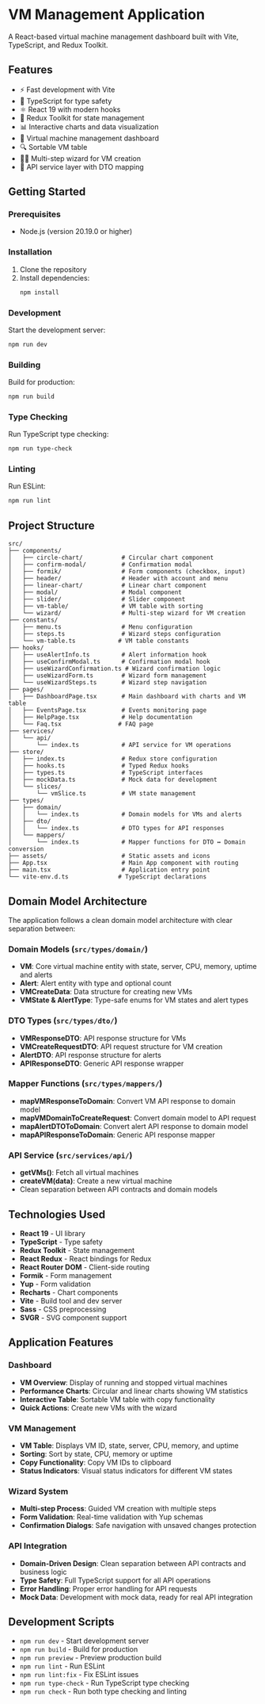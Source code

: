# VM Management Application

A React-based virtual machine management dashboard built with Vite, TypeScript, and Redux Toolkit.

## Features

- ⚡️ Fast development with Vite
- 🎯 TypeScript for type safety
- ⚛️ React 19 with modern hooks
- 🔄 Redux Toolkit for state management
- 📊 Interactive charts and data visualization
- 📱 Virtual machine management dashboard
- 🔍 Sortable VM table
- 🧙‍♂️ Multi-step wizard for VM creation
- 🔌 API service layer with DTO mapping

## Getting Started

### Prerequisites

- Node.js (version 20.19.0 or higher)

### Installation

1. Clone the repository
2. Install dependencies:
   ```bash
   npm install
   ```

### Development

Start the development server:
```bash
npm run dev
```

### Building

Build for production:
```bash
npm run build
```

### Type Checking

Run TypeScript type checking:
```bash
npm run type-check
```

### Linting

Run ESLint:
```bash
npm run lint
```

## Project Structure

```
src/
├── components/
│   ├── circle-chart/           # Circular chart component
│   ├── confirm-modal/          # Confirmation modal
│   ├── formik/                 # Form components (checkbox, input)
│   ├── header/                 # Header with account and menu
│   ├── linear-chart/           # Linear chart component
│   ├── modal/                  # Modal component
│   ├── slider/                 # Slider component
│   ├── vm-table/               # VM table with sorting
│   └── wizard/                 # Multi-step wizard for VM creation
├── constants/
│   ├── menu.ts                 # Menu configuration
│   ├── steps.ts                # Wizard steps configuration
│   └── vm-table.ts            # VM table constants
├── hooks/
│   ├── useAlertInfo.ts         # Alert information hook
│   ├── useConfirmModal.ts      # Confirmation modal hook
│   ├── useWizardConfirmation.ts # Wizard confirmation logic
│   ├── useWizardForm.ts        # Wizard form management
│   └── useWizardSteps.ts       # Wizard step navigation
├── pages/
│   ├── DashboardPage.tsx       # Main dashboard with charts and VM table
│   ├── EventsPage.tsx          # Events monitoring page
│   ├── HelpPage.tsx            # Help documentation
│   └── Faq.tsx                # FAQ page
├── services/
│   └── api/
│       └── index.ts            # API service for VM operations
├── store/
│   ├── index.ts                # Redux store configuration
│   ├── hooks.ts                # Typed Redux hooks
│   ├── types.ts                # TypeScript interfaces
│   ├── mockData.ts             # Mock data for development
│   └── slices/
│       └── vmSlice.ts          # VM state management
├── types/
│   ├── domain/
│   │   └── index.ts            # Domain models for VMs and alerts
│   ├── dto/
│   │   └── index.ts            # DTO types for API responses
│   └── mappers/
│       └── index.ts            # Mapper functions for DTO ↔ Domain conversion
├── assets/                     # Static assets and icons
├── App.tsx                     # Main App component with routing
├── main.tsx                    # Application entry point
└── vite-env.d.ts              # TypeScript declarations
```

## Domain Model Architecture

The application follows a clean domain model architecture with clear separation between:

### Domain Models (`src/types/domain/`)
- **VM**: Core virtual machine entity with state, server, CPU, memory, uptime and alerts
- **Alert**: Alert entity with type and optional count
- **VMCreateData**: Data structure for creating new VMs
- **VMState & AlertType**: Type-safe enums for VM states and alert types

### DTO Types (`src/types/dto/`)
- **VMResponseDTO**: API response structure for VMs
- **VMCreateRequestDTO**: API request structure for VM creation
- **AlertDTO**: API response structure for alerts
- **APIResponseDTO**: Generic API response wrapper

### Mapper Functions (`src/types/mappers/`)
- **mapVMResponseToDomain**: Convert VM API response to domain model
- **mapVMDomainToCreateRequest**: Convert domain model to API request
- **mapAlertDTOToDomain**: Convert alert API response to domain model
- **mapAPIResponseToDomain**: Generic API response mapper

### API Service (`src/services/api/`)
- **getVMs()**: Fetch all virtual machines
- **createVM(data)**: Create a new virtual machine
- Clean separation between API contracts and domain models

## Technologies Used

- **React 19** - UI library
- **TypeScript** - Type safety
- **Redux Toolkit** - State management
- **React Redux** - React bindings for Redux
- **React Router DOM** - Client-side routing
- **Formik** - Form management
- **Yup** - Form validation
- **Recharts** - Chart components
- **Vite** - Build tool and dev server
- **Sass** - CSS preprocessing
- **SVGR** - SVG component support

## Application Features

### Dashboard
- **VM Overview**: Display of running and stopped virtual machines
- **Performance Charts**: Circular and linear charts showing VM statistics
- **Interactive Table**: Sortable VM table with copy functionality
- **Quick Actions**: Create new VMs with the wizard

### VM Management
- **VM Table**: Displays VM ID, state, server, CPU, memory, and uptime
- **Sorting**: Sort by state, CPU, memory or uptime
- **Copy Functionality**: Copy VM IDs to clipboard
- **Status Indicators**: Visual status indicators for different VM states

### Wizard System
- **Multi-step Process**: Guided VM creation with multiple steps
- **Form Validation**: Real-time validation with Yup schemas
- **Confirmation Dialogs**: Safe navigation with unsaved changes protection

### API Integration
- **Domain-Driven Design**: Clean separation between API contracts and business logic
- **Type Safety**: Full TypeScript support for all API operations
- **Error Handling**: Proper error handling for API requests
- **Mock Data**: Development with mock data, ready for real API integration

## Development Scripts

- `npm run dev` - Start development server
- `npm run build` - Build for production
- `npm run preview` - Preview production build
- `npm run lint` - Run ESLint
- `npm run lint:fix` - Fix ESLint issues
- `npm run type-check` - Run TypeScript type checking
- `npm run check` - Run both type checking and linting
